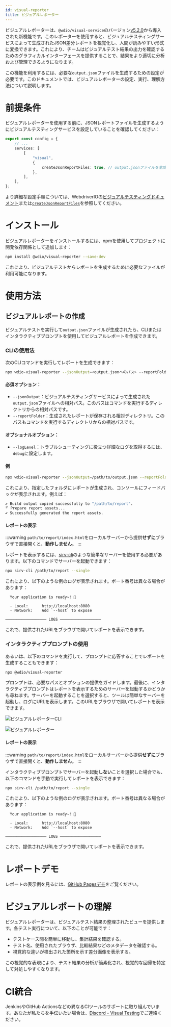 ```yaml
---
id: visual-reporter
title: ビジュアルレポーター
---
```


ビジュアルレポーターは、`@wdio/visual-service`のバージョン[v5.2.0](https://github.com/webdriverio/visual-testing/releases/tag/%40wdio%2Fvisual-service%405.2.0)から導入された新機能です。このレポーターを使用すると、ビジュアルテスティングサービスによって生成されたJSON差分レポートを視覚化し、人間が読みやすい形式に変換できます。これにより、チームはビジュアルテスト結果の出力を確認するためのグラフィカルインターフェースを提供することで、結果をより適切に分析および管理できるようになります。

この機能を利用するには、必要な`output.json`ファイルを生成するための設定が必要です。このドキュメントでは、ビジュアルレポーターの設定、実行、理解方法について説明します。

# 前提条件

ビジュアルレポーターを使用する前に、JSONレポートファイルを生成するようにビジュアルテスティングサービスを設定していることを確認してください：

```ts
export const config = {
    // ...
    services: [
        [
            "visual",
            {
                createJsonReportFiles: true, // output.jsonファイルを生成します
            },
        ],
    ],
};
```

より詳細な設定手順については、WebdriverIOの[ビジュアルテスティングドキュメント](./)または[`createJsonReportFiles`](./service-options.md#createjsonreportfiles-new)を参照してください。

# インストール

ビジュアルレポーターをインストールするには、npmを使用してプロジェクトに開発依存関係として追加します：

```bash
npm install @wdio/visual-reporter --save-dev
```

これにより、ビジュアルテストからレポートを生成するために必要なファイルが利用可能になります。

# 使用方法

## ビジュアルレポートの作成

ビジュアルテストを実行して`output.json`ファイルが生成されたら、CLIまたはインタラクティブプロンプトを使用してビジュアルレポートを作成できます。

### CLIの使用法

次のCLIコマンドを実行してレポートを生成できます：

```bash
npx wdio-visual-reporter --jsonOutput=<output.jsonへのパス> --reportFolder=<レポート保存先パス> --logLevel=debug
```

#### 必須オプション：

- `--jsonOutput`：ビジュアルテスティングサービスによって生成された`output.json`ファイルへの相対パス。このパスはコマンドを実行するディレクトリからの相対パスです。
- `--reportFolder`：生成されたレポートが保存される相対ディレクトリ。このパスもコマンドを実行するディレクトリからの相対パスです。

#### オプショナルオプション：

- `--logLevel`：トラブルシューティングに役立つ詳細なログを取得するには、`debug`に設定します。

#### 例

```bash
npx wdio-visual-reporter --jsonOutput=/path/to/output.json --reportFolder=/path/to/report --logLevel=debug
```

これにより、指定したフォルダにレポートが生成され、コンソールにフィードバックが表示されます。例えば：

```bash
✔ Build output copied successfully to "/path/to/report".
⠋ Prepare report assets...
✔ Successfully generated the report assets.
```

#### レポートの表示

:::warning
`path/to/report/index.html`をローカルサーバーから提供**せずに**ブラウザで直接開くと、**動作しません**。
:::

レポートを表示するには、[sirv-cli](https://www.npmjs.com/package/sirv-cli)のような簡単なサーバーを使用する必要があります。以下のコマンドでサーバーを起動できます：

```bash
npx sirv-cli /path/to/report --single
```

これにより、以下のような例のログが表示されます。ポート番号は異なる場合があります：

```logs
  Your application is ready~! 🚀

  - Local:      http://localhost:8080
  - Network:    Add `--host` to expose

────────────────── LOGS ──────────────────
```

これで、提供されたURLをブラウザで開いてレポートを表示できます。

### インタラクティブプロンプトの使用

あるいは、以下のコマンドを実行して、プロンプトに応答することでレポートを生成することもできます：

```bash
npx @wdio/visual-reporter
```

プロンプトは、必要なパスとオプションの提供をガイドします。最後に、インタラクティブプロンプトはレポートを表示するためのサーバーを起動するかどうかも尋ねます。サーバーを起動することを選択すると、ツールは簡単なサーバーを起動し、ログにURLを表示します。このURLをブラウザで開いてレポートを表示できます。

![ビジュアルレポーターCLI](/img/visual/cli-screen-recording.gif)

![ビジュアルレポーター](/img/visual/visual-reporter.gif)

#### レポートの表示

:::warning
`path/to/report/index.html`をローカルサーバーから提供**せずに**ブラウザで直接開くと、**動作しません**。
:::

インタラクティブプロンプトでサーバーを起動**しない**ことを選択した場合でも、以下のコマンドを手動で実行してレポートを表示できます：

```bash
npx sirv-cli /path/to/report --single
```

これにより、以下のような例のログが表示されます。ポート番号は異なる場合があります：

```logs
  Your application is ready~! 🚀

  - Local:      http://localhost:8080
  - Network:    Add `--host` to expose

────────────────── LOGS ──────────────────
```

これで、提供されたURLをブラウザで開いてレポートを表示できます。

# レポートデモ

レポートの表示例を見るには、[GitHub Pagesデモ](https://webdriverio.github.io/visual-testing/)をご覧ください。

# ビジュアルレポートの理解

ビジュアルレポーターは、ビジュアルテスト結果の整理されたビューを提供します。各テスト実行について、以下のことが可能です：

- テストケース間を簡単に移動し、集計結果を確認する。
- テスト名、使用されたブラウザ、比較結果などのメタデータを確認する。
- 視覚的な違いが検出された箇所を示す差分画像を表示する。

この視覚的な表現により、テスト結果の分析が簡素化され、視覚的な回帰を特定して対処しやすくなります。

# CI統合

JenkinsやGitHub Actionsなどの異なるCIツールのサポートに取り組んでいます。あなたが私たちを手伝いたい場合は、[Discord - Visual Testing](https://discord.com/channels/1097401827202445382/1186908940286574642)でご連絡ください。